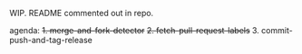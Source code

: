 WIP. README commented out in repo.

agenda:
~~1. merge-and-fork-detector~~
~~2. fetch-pull-request-labels~~
3. commit-push-and-tag-release

<!-- # Frontside Actions
The Frontside Actions is a collection of Github Actions we use in Transparent NPM Publishing.

## Actions
The following are our current actions. Go to its directories for a more detailed instructions on how to use them.

| Actions | Description |
| ------- | ----------- |
| [write-npm-snapshot-version](/write-npm-snapshot-version) | Updates package version in `package.json` with the SHA of the current commit. |
| [fetch-pull-request-labels](/fetch-pull-request-labels) | Retrieves and outputs labels of a pull request. |
| [compute-major-minor-or-patch](/compute-major-minor-or-patch) | Takes in an array of labels and returns either `major`, `minor`, or `patch` as an environment variable. |
| [commit-push-and-tag-release](/commit-push-and-tag-release) | Commit and push the file that is specified as an argument. |
| [post-instruction-comment](/post-instruction-comment) | Generate comment on pull request with instructions on how to use the newly published package. | -->
